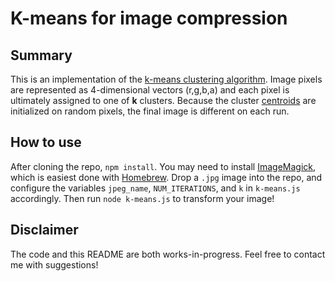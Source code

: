 # K-means for image compression

## Summary
This is an implementation of the [k-means clustering algorithm](https://en.wikipedia.org/wiki/K-means_clustering). Image pixels are represented as 4-dimensional vectors (r,g,b,a) and each pixel is ultimately assigned to one of **k** clusters. Because the cluster [centroids](https://en.wikipedia.org/wiki/Centroid) are initialized on random pixels, the final image is different on each run.

## How to use
After cloning the repo, `npm install`. You may need to install [ImageMagick](http://www.imagemagick.org/script/index.php), which is easiest done with [Homebrew](http://brew.sh/). Drop a `.jpg` image into the repo, and configure the variables `jpeg_name`, `NUM_ITERATIONS`, and `k` in `k-means.js` accordingly. Then run `node k-means.js` to transform your image!

## Disclaimer
The code and this README are both works-in-progress. Feel free to contact me with suggestions!
